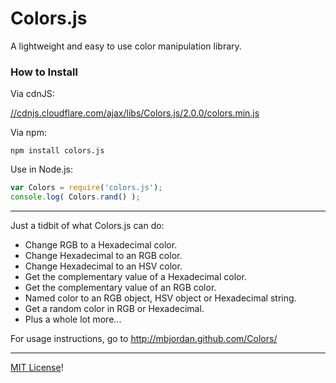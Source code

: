 # Colors.js

A lightweight and easy to use color manipulation library.

### How to Install

Via cdnJS:

[//cdnjs.cloudflare.com/ajax/libs/Colors.js/2.0.0/colors.min.js](//cdnjs.cloudflare.com/ajax/libs/Colors.js/2.0.0/colors.min.js)

Via npm:

	npm install colors.js

Use in Node.js:

```javascript
var Colors = require('colors.js');
console.log( Colors.rand() );
```

---

Just a tidbit of what Colors.js can do:

* Change RGB to a Hexadecimal color.
* Change Hexadecimal to an RGB color.
* Change Hexadecimal to an HSV color.
* Get the complementary value of a Hexadecimal color.
* Get the complementary value of an RGB color.
* Named color to an RGB object, HSV object or Hexadecimal string.
* Get a random color in RGB or Hexadecimal.
* Plus a whole lot more...

For usage instructions, go to http://mbjordan.github.com/Colors/

* * *

[MIT License](https://github.com/mbjordan/Colors/blob/master/LICENSE.txt)!
